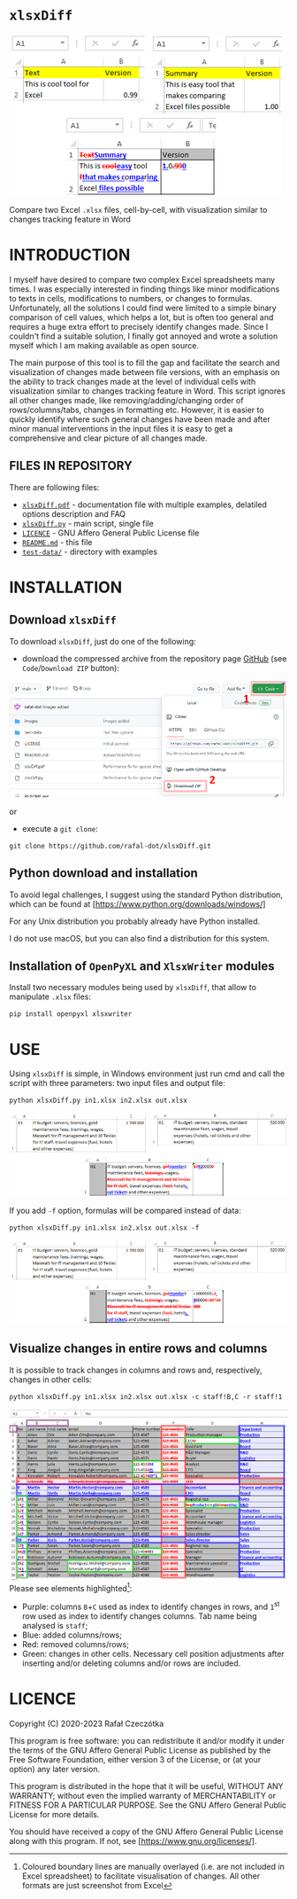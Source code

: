 # `xlsxDiff`
![Example use](images/xlsxDiff_intro.png)

Compare two Excel `.xlsx` files, cell-by-cell, with visualization similar to
changes tracking feature in Word

# INTRODUCTION

I myself have desired to compare two complex Excel spreadsheets many times. I
was especially interested in finding things like minor modifications to texts
in cells, modifications to numbers, or changes to formulas. Unfortunately, all
the solutions I could find were limited to a simple binary comparison of cell
values, which helps a lot, but is often too general and requires a huge extra
effort to precisely identify changes made. Since I couldn't find a suitable
solution, I finally got annoyed and wrote a solution myself which I am making
available as open source.

The main purpose of this tool is to fill the gap and facilitate the search and
visualization of changes made between file versions, with an emphasis on the
ability to track changes made at the level of individual cells with
visualization similar to changes tracking feature in Word. This script ignores
all other changes made, like removing/adding/changing order of
rows/columns/tabs, changes in formatting etc. However, it is easier to quickly
identify where such general changes have been made and after minor manual
interventions in the input files it is easy to get a comprehensive and clear
picture of all changes made.

## FILES IN REPOSITORY

There are following files:
- [`xlsxDiff.pdf`](xlsxDiff.pdf) - documentation file with multiple examples,
  delatiled options description and FAQ
- [`xlsxDiff.py`](xlsxDiff.py) - main script, single file
- [`LICENCE`](LICENSE) - GNU Affero General Public License file
- [`README.md`](README.md) - this file
- [`test-data/`](test-data) - directory with examples

# INSTALLATION

## Download `xlsxDiff`

To download `xlsxDiff`, just do one of the following:

- download the compressed archive from the repository page
  [GitHub](https://github.com/rafal-dot/xlsxDiff) (see `Code`/`Download ZIP`
  button):

![Download ZIP file](images/xlsxDiff_download.png)

or

- execute a `git clone`:
```commandline
git clone https://github.com/rafal-dot/xlsxDiff.git
```

## Python download and installation

To avoid legal challenges, I suggest using the standard Python distribution,
which can be found at [https://www.python.org/downloads/windows/]

For any Unix distribution you probably already have Python installed.

I do not use macOS, but you can also find a distribution for this system.

## Installation of `OpenPyXL` and `XlsxWriter` modules

Install two necessary modules being used by `xlsxDiff`, that allow to
manipulate `.xlsx` files:

```commandline
pip install openpyxl xlsxwriter
```

# USE

Using `xlsxDiff` is simple, in Windows environment just run cmd and call the
script with three parameters: two input files and output file:

```commandline
python xlsxDiff.py in1.xlsx in2.xlsx out.xlsx
```

![Spreadsheet data difference](images/xlsxDiff_diff_text_data.png)


If you add `-f` option, formulas will be compared instead of data:

```commandline
python xlsxDiff.py in1.xlsx in2.xlsx out.xlsx -f
```

![Spreadsheet formulas difference](images/xlsxDiff_diff_text_formula.png)

## Visualize changes in entire rows and columns

It is possible to track changes in columns and rows and, respectively,
changes in other cells:
```commandline
python xlsxDiff.py in1.xlsx in2.xlsx out.xlsx -c staff!B,C -r staff!1
```
![data](images/xlsxDiff_cols_rows.png)
Please see elements highlighted[^1]:
- Purple: columns `B`+`C` used as index to identify changes in rows, and
  `1`<sup>st</sup> row used as index to identify changes columns. Tab name
  being analysed is `staff`;
- Blue: added columns/rows;
- Red: removed columns/rows;
- Green: changes in other cells. Necessary cell position adjustments after
  inserting and/or deleting columns and/or rows are included.

# LICENCE

Copyright (C) 2020-2023 Rafał Czeczótka

This program is free software: you can redistribute it and/or modify it under
the terms of the GNU Affero General Public License as published by the Free
Software Foundation, either version 3 of the License, or (at your option) any
later version.

This program is distributed in the hope that it will be useful, WITHOUT ANY
WARRANTY; without even the implied warranty of MERCHANTABILITY or FITNESS FOR A
PARTICULAR PURPOSE.  See the GNU Affero General Public License for more
details.

You should have received a copy of the GNU Affero General Public License along
with this program.  If not, see [https://www.gnu.org/licenses/].

[^1]: Coloured boundary lines are manually overlayed (i.e. are not included in
Excel spreadsheet) to facilitate visualisation of changes. All other formats
are just screenshot from Excel
